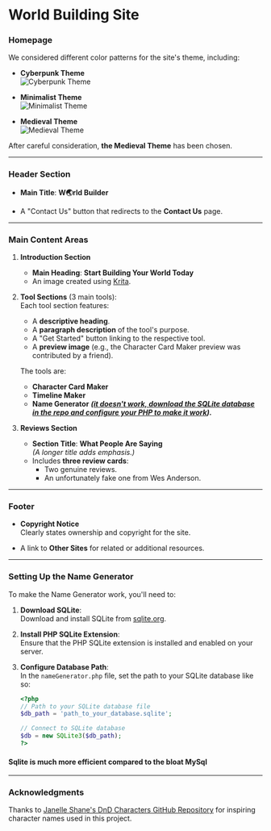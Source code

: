 # World Building Site

### Homepage

We considered different color patterns for the site's theme, including:

- **Cyberpunk Theme**  
  ![Cyberpunk Theme](https://files.catbox.moe/lajs8a.png)
  
- **Minimalist Theme**  
  ![Minimalist Theme](https://files.catbox.moe/uw8qg8.png)
  
- **Medieval Theme**  
  ![Medieval Theme](https://files.catbox.moe/rx9qq5.png)

After careful consideration, **the Medieval Theme** has been chosen.

---

### Header Section

- **Main Title**: **W🌏rld Builder**  

- A "Contact Us" button that redirects to the **Contact Us** page.

---

### Main Content Areas

1. **Introduction Section**
   - **Main Heading**: **Start Building Your World Today**
   - An image created using [Krita](https://krita.org/en/).

2. **Tool Sections** (3 main tools):  
   Each tool section features:
   - A **descriptive heading**.
   - A **paragraph description** of the tool's purpose.
   - A "Get Started" button linking to the respective tool.
   - A **preview image** (e.g., the Character Card Maker preview was contributed by a friend).

   The tools are:
   - **Character Card Maker**
   - **Timeline Maker**
   - **Name Generator** **_([it doesn't work, download the SQLite database in the repo and configure your PHP to make it work](#setting-up-the-name-generator))._**

3. **Reviews Section**
   - **Section Title**: **What People Are Saying**  
     _(A longer title adds emphasis.)_
   - Includes **three review cards**:
     - Two genuine reviews.
     - An unfortunately fake one from Wes Anderson.

---

### Footer

- **Copyright Notice**  
  Clearly states ownership and copyright for the site.

- A link to **Other Sites** for related or additional resources.
---
### Setting Up the Name Generator

To make the Name Generator work, you'll need to:

1. **Download SQLite**:  
   Download and install SQLite from [sqlite.org](https://www.sqlite.org/).

2. **Install PHP SQLite Extension**:  
   Ensure that the PHP SQLite extension is installed and enabled on your server.

3. **Configure Database Path**:  
   In the `nameGenerator.php` file, set the path to your SQLite database like so:

   ```php
   <?php
   // Path to your SQLite database file
   $db_path = 'path_to_your_database.sqlite';

   // Connect to SQLite database
   $db = new SQLite3($db_path);
   ?>
#### Sqlite is much more efficient compared to the bloat MySql
---
### Acknowledgments

Thanks to [Janelle Shane's DnD Characters GitHub Repository](https://github.com/janelleshane/DnD-characters) for inspiring character names used in this project.



